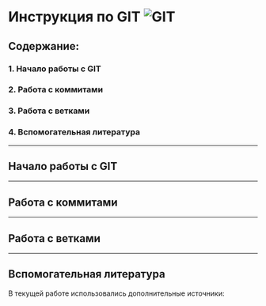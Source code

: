 # Инструкция по GIT ![GIT](git.png)

## Содержание:
### 1. Начало работы с GIT
### 2. Работа с коммитами
### 3. Работа с ветками
### 4. Вспомогательная литература

***

## Начало работы с GIT

***

## Работа с коммитами

***

## Работа с ветками

***

## Вспомогательная литература

В текущей работе использовались дополнительные источники:
